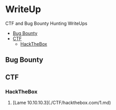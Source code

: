 # WriteUp
CTF and Bug Bounty Hunting WriteUps
- [Bug Bounty](#bug-bounty)
- [CTF](#CTF)
  - [HackTheBox](#hackthebox)

## Bug Bounty

## CTF

### HackTheBox
<ol>
  <li>[Lame 10.10.10.3](./CTF/hackthebox.com/1.md)</li>
</ol>
